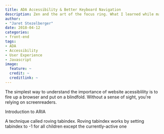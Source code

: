 ```yaml
---
title: ADA Accessibility & Better Keyboard Navigation
description: Zen and the art of the focus ring. What I learned while making our navigation more accessible with a keyboard.
author: 
- "Jaret Stezelberger"
date: 2018-04-12
categories:
- front-end
tags: 
- ADA
- Accessibility
- User Experience
- Javascript
image:
  feature: ~
  credit: ~
  creditlink: ~
---
```


The simplest way to understand the importance of website acessiblility is to fire up a browser and put on a blindfold. Without a sense of sight, you're relying on screenreaders.


Introduction to ARIA


A technique called roving tabindex.
Roving tabindex works by setting tabindex to -1 for all children except the currently-active one